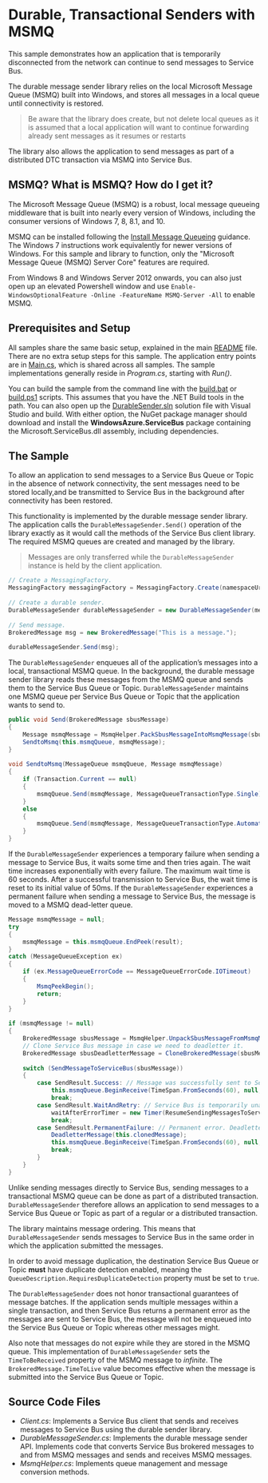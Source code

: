 # Durable, Transactional Senders with MSMQ

This sample demonstrates how an application that is temporarily disconnected from the network can continue to send messages to Service Bus.
 
The durable message sender library relies on the local Microsoft Message Queue (MSMQ) built into Windows, and stores all messages in a 
local queue until connectivity is restored. 

> Be aware that the library does create, but not delete local queues as it is assumed that a local application 
> will want to continue forwarding already sent messages as it resumes or restarts 

The library also allows the application to send messages as part of a distributed DTC transaction via MSMQ into Service Bus.


## MSMQ? What is MSMQ? How do I get it?

The Microsoft Message Queue (MSMQ) is a robust, local message queueing middleware that is built into nearly every version of Windows,
including the consumer versions of Windows 7, 8, 8.1, and 10. 

MSMQ can be installed following the [Install Message Queueing](https://technet.microsoft.com/library/cc730960.aspx) guidance. 
The Windows 7 instructions work equivalently for newer versions of Windows. For this sample and library to function, only the 
"Microsoft Message Queue (MSMQ) Server Core" features are required.   

From Windows 8 and Windows Server 2012 onwards, you can also just open up an elevated Powershell window and 
use ```Enable-WindowsOptionalFeature -Online -FeatureName MSMQ-Server -All``` to enable MSMQ.     


## Prerequisites and Setup

All samples share the same basic setup, explained in the main [README](../README.md) file. There are no extra setup steps for this sample.
The application entry points are in [Main.cs](../common/Main.md), which is shared across all samples. The sample implementations generally
reside in *Program.cs*, starting with *Run()*.

You can build the sample from the command line with the [build.bat](build.bat) or [build.ps1](build.ps1) scripts. This assumes that you
have the .NET Build tools in the path. You can also open up the [DurableSender.sln](DurableSender.sln) solution file with Visual Studio and build.
With either option, the NuGet package manager should download and install the **WindowsAzure.ServiceBus** package containing the
Microsoft.ServiceBus.dll assembly, including dependencies.

## The Sample

To allow an application to send messages to a Service Bus Queue or Topic in the absence of network connectivity, 
the sent messages need to be stored locally,and be transmitted to Service Bus in the background after connectivity has been 
restored. 

This functionality is implemented by the durable message sender library. The application calls the ```DurableMessageSender.Send()``` 
operation of the library exactly as it would call the methods of the Service Bus client library. The required MSMQ queues are created 
and managed by the library.  

> Messages are only transferred while the ```DurableMessageSender``` instance is held by the client application. 


```C#
// Create a MessagingFactory. 
MessagingFactory messagingFactory = MessagingFactory.Create(namespaceUri, tokenProvider); 
 
// Create a durable sender. 
DurableMessageSender durableMessageSender = new DurableMessageSender(messagingFactory, queueName); 
 
// Send message. 
BrokeredMessage msg = new BrokeredMessage("This is a message."); 
 
durableMessageSender.Send(msg);
```
 
The ```DurableMessageSender``` enqueues all of the application’s messages into a local, transactional MSMQ queue. In the 
background, the durable message sender library reads these messages from the MSMQ queue and sends them to the Service Bus 
Queue or Topic. ```DurableMessageSender``` maintains one MSMQ queue per Service Bus Queue or Topic that the application 
wants to send to.

```C#
public void Send(BrokeredMessage sbusMessage) 
{ 
    Message msmqMessage = MsmqHelper.PackSbusMessageIntoMsmqMessage(sbusMessage); 
    SendtoMsmq(this.msmqQueue, msmqMessage); 
} 
 
void SendtoMsmq(MessageQueue msmqQueue, Message msmqMessage) 
{ 
    if (Transaction.Current == null) 
    { 
        msmqQueue.Send(msmqMessage, MessageQueueTransactionType.Single); 
    } 
    else 
    { 
        msmqQueue.Send(msmqMessage, MessageQueueTransactionType.Automatic); 
    } 
} 
``` 
 

If the ```DurableMessageSender``` experiences a temporary failure when sending a message to Service Bus, it waits some time and 
then tries again. The wait time increases exponentially with every failure. The maximum wait time is 60 seconds. After a successful 
transmission to Service Bus, the wait time is reset to its initial value of 50ms. If the ```DurableMessageSender```  experiences 
a permanent failure when sending a message to Service Bus, the message is moved to a MSMQ dead-letter queue.

```C#
Message msmqMessage = null; 
try 
{ 
    msmqMessage = this.msmqQueue.EndPeek(result); 
} 
catch (MessageQueueException ex) 
{ 
    if (ex.MessageQueueErrorCode == MessageQueueErrorCode.IOTimeout) 
    { 
        MsmqPeekBegin(); 
        return; 
    } 
} 
 
if (msmqMessage != null) 
{ 
    BrokeredMessage sbusMessage = MsmqHelper.UnpackSbusMessageFromMsmqMessage(msmqMessage); 
    // Clone Service Bus message in case we need to deadletter it. 
    BrokeredMessage sbusDeadletterMessage = CloneBrokeredMessage(sbusMessage); 
 
    switch (SendMessageToServiceBus(sbusMessage)) 
    { 
        case SendResult.Success: // Message was successfully sent to Service Bus. Remove MSMQ message from MSMQ queue. 
            this.msmqQueue.BeginReceive(TimeSpan.FromSeconds(60), null, MsmqOnReceiveComplete); 
            break; 
        case SendResult.WaitAndRetry: // Service Bus is temporarily unavailable. Wait. 
            waitAfterErrorTimer = new Timer(ResumeSendingMessagesToServiceBus, null, timerWaitTimeInMilliseconds, Timeout.Infinite); 
            break; 
        case SendResult.PermanentFailure: // Permanent error. Deadletter MSMQ message. 
            DeadletterMessage(this.clonedMessage); 
            this.msmqQueue.BeginReceive(TimeSpan.FromSeconds(60), null, MsmqOnReceiveComplete); 
            break; 
        } 
    } 
}
``` 
  

Unlike sending messages directly to Service Bus, sending messages to a transactional MSMQ queue can be done as part of a distributed 
transaction. ```DurableMessageSender``` therefore allows an application to send messages to a Service Bus Queue or Topic as 
part of a regular or a distributed transaction.

The library maintains message ordering. This means that ```DurableMessageSender``` sends messages to Service Bus in the same 
order in which the application submitted the messages.

In order to avoid message duplication, the destination Service Bus Queue or Topic **must** have duplicate detection enabled, 
meaning the ```QueueDescription.RequiresDuplicateDetection``` property must be set to ```true```.

The ```DurableMessageSender``` does not honor transactional guarantees of message batches. If the application sends multiple 
messages within a single transaction, and then Service Bus returns a permanent error as the messages are sent to Service Bus, 
the message will not be enqueued into the Service Bus Queue or Topic whereas other messages might.

Also note that messages do not expire while they are stored in the MSMQ queue. This implementation of ```DurableMessageSender``` 
sets the ```TimeToBeReceived``` property of the MSMQ message to *infinite*. The ```BrokeredMessage.TimeToLive``` value 
becomes effective when the message is submitted into the Service Bus Queue or Topic.  

## Source Code Files
* *Client.cs*: Implements a Service Bus client that sends and receives messages to Service Bus using the durable sender library.
* *DurableMessageSender.cs*: Implements the durable message sender API. Implements code that converts Service Bus brokered messages 
  to and from MSMQ messages and sends and receives MSMQ messages.
* *MsmqHelper.cs*: Implements queue management and message conversion methods.

